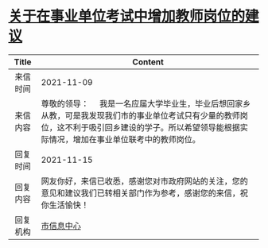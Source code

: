 # <a href="http://www.shangluo.gov.cn/zmhd/ldxxxx.jsp?urltype=leadermail.LeaderMailContentUrl&wbtreeid=1112&leadermailid=8169">关于在事业单位考试中增加教师岗位的建议</a>
|Title|Content|
|:---:|---|
|来信时间|2021-11-09|
|来信内容|尊敬的领导：     我是一名应届大学毕业生，毕业后想回家乡从教，可是我发现我们市的事业单位考试只有少量的教师岗位，这不利于吸引回乡建设的学子。所以希望领导能根据实际情况，增加在事业单位联考中的教师岗位。|
|回复时间|2021-11-15|
|回复内容|网友你好，来信已收悉，感谢您对市政府网站的关注，您的意见和建议我们已转相关部门作为参考，感谢您的来信，祝你生活愉快！|
|回复机构|<a href="../../categories/agencies/市信息中心.md">市信息中心</a>|
